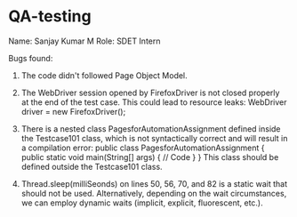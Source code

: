 # QA-testing

Name: Sanjay Kumar M
Role: SDET Intern

Bugs found:

1. The code didn't followed Page Object Model.

2. The WebDriver session opened by FirefoxDriver is not closed properly at the end of the test case. This could lead to resource leaks:
WebDriver driver = new FirefoxDriver();

3.  There is a nested class PagesforAutomationAssignment defined inside the Testcase101 class, which is not syntactically correct and will result in a compilation error:
      public class PagesforAutomationAssignment {
    public static void main(String[] args) {
        // Code
    }
}
This class should be defined outside the Testcase101 class.

4.  Thread.sleep(milliSeonds) on lines 50, 56, 70, and 82 is a static wait that should not be used. Alternatively, depending on the wait circumstances, we can employ dynamic waits (implicit, explicit, fluorescent, etc.).
